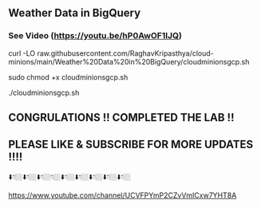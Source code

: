 
## Weather Data in BigQuery #####
### See Video (https://youtu.be/hP0AwOF1IJQ)

curl -LO raw.githubusercontent.com/RaghavKripasthya/cloud-minions/main/Weather%20Data%20in%20BigQuery/cloudminionsgcp.sh

sudo chmod +x cloudminionsgcp.sh

./cloudminionsgcp.sh

## CONGRULATIONS !! COMPLETED THE LAB !!

## PLEASE LIKE & SUBSCRIBE FOR MORE UPDATES !!!!
⬇️👇🏼⬇️👇🏼⬇️👇🏼👇🏼⬇️👇🏼⬇️👇🏼⬇️👇🏼⬇️👇🏼⬇️👇🏼

https://www.youtube.com/channel/UCVFPYmP2CZvVmICxw7YHT8A
